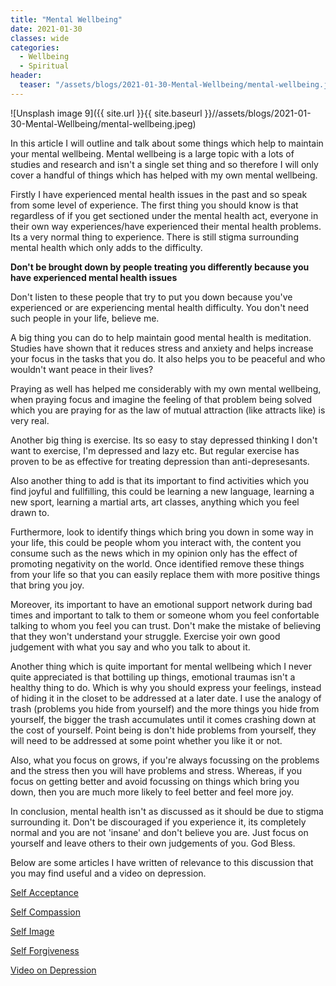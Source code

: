 ```yaml
---
title: "Mental Wellbeing"
date: 2021-01-30
classes: wide
categories:
  - Wellbeing
  - Spiritual
header:
  teaser: "/assets/blogs/2021-01-30-Mental-Wellbeing/mental-wellbeing.jpeg"
---
```


![Unsplash image 9]({{ site.url }}{{ site.baseurl }}//assets/blogs/2021-01-30-Mental-Wellbeing/mental-wellbeing.jpeg)


In this article I will outline and talk about some things which help to maintain your mental wellbeing. Mental wellbeing is a large topic with a lots of studies and research and isn't a single set thing and so therefore I will only cover a handful of things which has helped with my own mental wellbeing. 

Firstly I have experienced mental health issues in the past and so speak from some level of experience. The first thing you should know is that regardless of if you get sectioned under the mental health act, everyone in their own way experiences/have experienced their mental health problems. Its a very normal thing to experience. There is still stigma surrounding mental health which only adds to the difficulty.

**Don't be brought down by people treating you differently because you have experienced mental health issues**

Don't listen to these people that try to put you down because you've experienced or are experiencing mental health difficulty. You don't need such people in your life, believe me. 

A big thing you can do to help maintain good mental health is meditation. Studies have shown that it reduces stress and anxiety and helps increase your focus in the tasks that you do. It also helps you to be peaceful and who wouldn't want peace in their lives?

Praying as well has helped me considerably with my own mental wellbeing, when praying focus and imagine the feeling of that problem being solved which you are praying for as the law of mutual attraction (like attracts like) is very real. 

Another big thing is exercise. Its so easy to stay depressed thinking I don't want to exercise, I'm depressed and lazy etc. But regular exercise has proven to be as effective for treating depression than anti-depresesants.

Also another thing to add is that its important to find activities which you find joyful and fullfilling, this could be learning a new language, learning a new sport, learning a martial arts, art classes, anything which you feel drawn to.

Furthermore, look to identify things which bring you down in some way in your life, this could be people whom you interact with, the content you consume such as the news which in my opinion only has the effect of promoting negativity on the world. Once identified remove these things from your life so that you can easily replace them with more positive things that bring you joy.

Moreover, its important to have an emotional support network during bad times and important to talk to them or someone whom you feel confortable talking to whom you feel you can trust. Don't make the mistake of believing that they won't understand your struggle. Exercise yoir own good judgement with what you say and who you talk to about it.

Another thing which is quite important for mental wellbeing which I never quite appreciated is that bottiling up things, emotional traumas isn't a healthy thing to do. Which is why you should express your feelings, instead of hiding it in the closet to be addressed at a later date. I use the analogy of trash (problems you hide from yourself) and the more things  you hide from yourself, the bigger the trash accumulates until it comes crashing down at the cost of yourself. Point being is don't hide problems from yourself, they will need to be addressed at some point whether you like it or not.

Also, what you focus on grows, if you're always focussing on the problems and the stress then you will  have problems and stress. Whereas, if you focus on getting better and avoid focussing on things which bring you down, then you are much more likely to feel better and feel more joy.

In conclusion, mental health isn't as discussed as it should be due to stigma surrounding it. Don't be discouraged if you experience it, its completely normal and you are not 'insane' and don't believe you are. Just focus on yourself and leave others to their own judgements of you. God Bless. 

Below are some articles I have written of relevance to this discussion that you may find useful and a video on depression.

[Self Acceptance](https://lovehumanity.gitlab.io/wellbeing/spiritual/Self-Acceptance/)

[Self Compassion](https://lovehumanity.gitlab.io/wellbeing/spiritual/Self-Compassion/)

[Self Image](https://lovehumanity.gitlab.io/wellbeing/spiritual/Self-Image/)

[Self Forgiveness](https://lovehumanity.gitlab.io/wellbeing/spiritual/Self-Forgiveness/)

[Video on Depression](https://www.youtube.com/watch?v=TVgQ_tgWMyU&t=7s)

